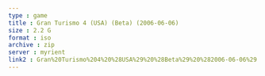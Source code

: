 ```yaml
---
type : game
title : Gran Turismo 4 (USA) (Beta) (2006-06-06)
size : 2.2 G
format : iso
archive : zip
server : myrient
link2 : Gran%20Turismo%204%20%28USA%29%20%28Beta%29%20%282006-06-06%29
---
```

